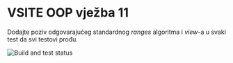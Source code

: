 ﻿# VSITE OOP vježba 11

Dodajte poziv odgovarajućeg standardnog *ranges* algoritma i *view*-a u svaki test da svi testovi prođu.

![Build and test status](../../actions/workflows/msbuild.yml/badge.svg)
